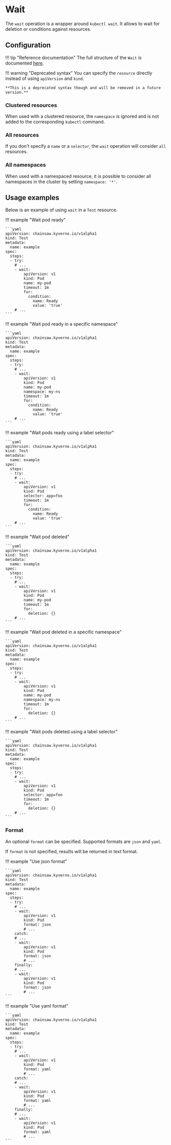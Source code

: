 # Wait

The `wait` operation is a wrapper around `kubectl wait`. It allows to wait for deletion or conditions against resources.

## Configuration

!!! tip "Reference documentation"
    The full structure of the `Wait` is documented [here](../reference/apis/chainsaw.v1alpha1.md#chainsaw-kyverno-io-v1alpha1-Wait).

!!! warning "Deprecated syntax"
    You can specify the `resource` directly instead of using `apiVersion` and `kind`.
    
    **This is a deprecated syntax though and will be removed in a future version.**

### Clustered resources

When used with a clustered resource, the `namespace` is ignored and is not added to the corresponding `kubectl` command.

### All resources

If you don't specify a `name` or a `selector`, the `wait` operation will consider `all` resources.

### All namespaces

When used with a namespaced resource, it is possible to consider all namespaces in the cluster by setting `namespace: '*'`.

## Usage examples

Below is an example of using `wait` in a `Test` resource.

!!! example "Wait pod ready"

    ```yaml
    apiVersion: chainsaw.kyverno.io/v1alpha1
    kind: Test
    metadata:
      name: example
    spec:
      steps:
      - try:
        # ...
        - wait:
            apiVersion: v1
            kind: Pod
            name: my-pod
            timeout: 1m
            for:
              condition:
                name: Ready
                value: 'true'
        # ...
    ```

!!! example "Wait pod ready in a specific namespace"

    ```yaml
    apiVersion: chainsaw.kyverno.io/v1alpha1
    kind: Test
    metadata:
      name: example
    spec:
      steps:
      - try:
        # ...
        - wait:
            apiVersion: v1
            kind: Pod
            name: my-pod
            namespace: my-ns
            timeout: 1m
            for:
              condition:
                name: Ready
                value: 'true'
        # ...
    ```

!!! example "Wait pods ready using a label selector"

    ```yaml
    apiVersion: chainsaw.kyverno.io/v1alpha1
    kind: Test
    metadata:
      name: example
    spec:
      steps:
      - try:
        # ...
        - wait:
            apiVersion: v1
            kind: Pod
            selector: app=foo
            timeout: 1m
            for:
              condition:
                name: Ready
                value: 'true'
        # ...
    ```

!!! example "Wait pod deleted"

    ```yaml
    apiVersion: chainsaw.kyverno.io/v1alpha1
    kind: Test
    metadata:
      name: example
    spec:
      steps:
      - try:
        # ...
        - wait:
            apiVersion: v1
            kind: Pod
            name: my-pod
            timeout: 1m
            for:
              deletion: {}
        # ...
    ```

!!! example "Wait pod deleted in a specific namespace"

    ```yaml
    apiVersion: chainsaw.kyverno.io/v1alpha1
    kind: Test
    metadata:
      name: example
    spec:
      steps:
      - try:
        # ...
        - wait:
            apiVersion: v1
            kind: Pod
            name: my-pod
            namespace: my-ns
            timeout: 1m
            for:
              deletion: {}
        # ...
    ```

!!! example "Wait pods deleted using a label selector"

    ```yaml
    apiVersion: chainsaw.kyverno.io/v1alpha1
    kind: Test
    metadata:
      name: example
    spec:
      steps:
      - try:
        # ...
        - wait:
            apiVersion: v1
            kind: Pod
            selector: app=foo
            timeout: 1m
            for:
              deletion: {}
        # ...
    ```

### Format

An optional `format` can be specified. Supported formats are `json` and `yaml`.

If `format` is not specified, results will be returned in text format.

!!! example "Use json format"

    ```yaml
    apiVersion: chainsaw.kyverno.io/v1alpha1
    kind: Test
    metadata:
      name: example
    spec:
      steps:
      - try:
        # ...
        - wait:
            apiVersion: v1
            kind: Pod
            format: json
            # ...
        catch:
        # ...
        - wait:
            apiVersion: v1
            kind: Pod
            format: json
            # ...
        finally:
        # ...
        - wait:
            apiVersion: v1
            kind: Pod
            format: json
            # ...
    ```

!!! example "Use yaml format"

    ```yaml
    apiVersion: chainsaw.kyverno.io/v1alpha1
    kind: Test
    metadata:
      name: example
    spec:
      steps:
      - try:
        # ...
        - wait:
            apiVersion: v1
            kind: Pod
            format: yaml
            # ...
        catch:
        # ...
        - wait:
            apiVersion: v1
            kind: Pod
            format: yaml
            # ...
        finally:
        # ...
        - wait:
            apiVersion: v1
            kind: Pod
            format: yaml
            # ...
    ```
